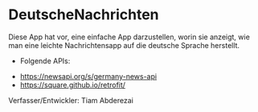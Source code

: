 # DeutscheNachrichten

Diese App hat vor, eine einfache App darzustellen, worin sie anzeigt, wie man eine leichte 
Nachrichtensapp auf die deutsche Sprache herstellt.

* Folgende APIs:
- https://newsapi.org/s/germany-news-api
- https://square.github.io/retrofit/

Verfasser/Entwickler: Tiam Abderezai
